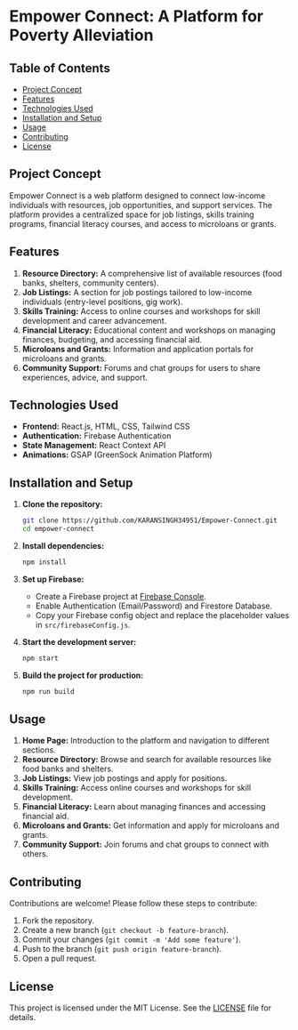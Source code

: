 # Empower Connect: A Platform for Poverty Alleviation

## Table of Contents

- [Project Concept](#project-concept)
- [Features](#features)
- [Technologies Used](#technologies-used)
- [Installation and Setup](#installation-and-setup)
- [Usage](#usage)
- [Contributing](#contributing)
- [License](#license)

## Project Concept

Empower Connect is a web platform designed to connect low-income individuals with resources, job opportunities, and support services. The platform provides a centralized space for job listings, skills training programs, financial literacy courses, and access to microloans or grants.

## Features

1. **Resource Directory:** A comprehensive list of available resources (food banks, shelters, community centers).
2. **Job Listings:** A section for job postings tailored to low-income individuals (entry-level positions, gig work).
3. **Skills Training:** Access to online courses and workshops for skill development and career advancement.
4. **Financial Literacy:** Educational content and workshops on managing finances, budgeting, and accessing financial aid.
5. **Microloans and Grants:** Information and application portals for microloans and grants.
6. **Community Support:** Forums and chat groups for users to share experiences, advice, and support.

## Technologies Used

- **Frontend:** React.js, HTML, CSS, Tailwind CSS
- **Authentication:** Firebase Authentication
- **State Management:** React Context API
- **Animations:** GSAP (GreenSock Animation Platform)

## Installation and Setup

1. **Clone the repository:**
   ```bash
   git clone https://github.com/KARANSINGH34951/Empower-Connect.git
   cd empower-connect
   ```

2. **Install dependencies:**
   ```bash
   npm install
   ```

3. **Set up Firebase:**
   - Create a Firebase project at [Firebase Console](https://console.firebase.google.com/).
   - Enable Authentication (Email/Password) and Firestore Database.
   - Copy your Firebase config object and replace the placeholder values in `src/firebaseConfig.js`.

4. **Start the development server:**
   ```bash
   npm start
   ```

5. **Build the project for production:**
   ```bash
   npm run build
   ```

## Usage

1. **Home Page:** Introduction to the platform and navigation to different sections.
2. **Resource Directory:** Browse and search for available resources like food banks and shelters.
3. **Job Listings:** View job postings and apply for positions.
4. **Skills Training:** Access online courses and workshops for skill development.
5. **Financial Literacy:** Learn about managing finances and accessing financial aid.
6. **Microloans and Grants:** Get information and apply for microloans and grants.
7. **Community Support:** Join forums and chat groups to connect with others.

## Contributing

Contributions are welcome! Please follow these steps to contribute:

1. Fork the repository.
2. Create a new branch (`git checkout -b feature-branch`).
3. Commit your changes (`git commit -m 'Add some feature'`).
4. Push to the branch (`git push origin feature-branch`).
5. Open a pull request.

## License

This project is licensed under the MIT License. See the [LICENSE](LICENSE) file for details.
